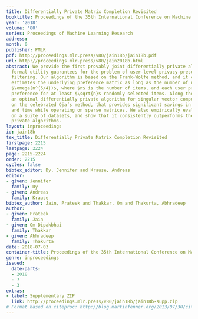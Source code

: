```yaml
---
title: Differentially Private Matrix Completion Revisited
booktitle: Proceedings of the 35th International Conference on Machine Learning
year: '2018'
volume: '80'
series: Proceedings of Machine Learning Research
address: 
month: 0
publisher: PMLR
pdf: http://proceedings.mlr.press/v80/jain18b/jain18b.pdf
url: http://proceedings.mlr.press/v80/jain2018b.html
abstract: We provide the first provably joint differentially private algorithm with
  formal utility guarantees for the problem of user-level privacy-preserving collaborative
  filtering. Our algorithm is based on the Frank-Wolfe method, and it consistently
  estimates the underlying preference matrix as long as the number of users $m$ is
  $\omega(n^{5/4})$, where $n$ is the number of items, and each user provides her
  preference for at least $\sqrt{n}$ randomly selected items. Along the way, we provide
  an optimal differentially private algorithm for singular vector computation, based
  on the celebrated Oja’s method, that provides significant savings in terms of space
  and time while operating on sparse matrices. We also empirically evaluate our algorithm
  on a suite of datasets, and show that it consistently outperforms the state-of-the-art
  private algorithms.
layout: inproceedings
id: jain18b
tex_title: Differentially Private Matrix Completion Revisited
firstpage: 2215
lastpage: 2224
page: 2215-2224
order: 2215
cycles: false
bibtex_editor: Dy, Jennifer and Krause, Andreas
editor:
- given: Jennifer
  family: Dy
- given: Andreas
  family: Krause
bibtex_author: Jain, Prateek and Thakkar, Om and Thakurta, Abhradeep
author:
- given: Prateek
  family: Jain
- given: Om Dipakbhai
  family: Thakkar
- given: Abhradeep
  family: Thakurta
date: 2018-07-03
container-title: Proceedings of the 35th International Conference on Machine Learning
genre: inproceedings
issued:
  date-parts:
  - 2018
  - 7
  - 3
extras:
- label: Supplementary ZIP
  link: http://proceedings.mlr.press/v80/jain18b/jain18b-supp.zip
# Format based on citeproc: http://blog.martinfenner.org/2013/07/30/citeproc-yaml-for-bibliographies/
---
```


